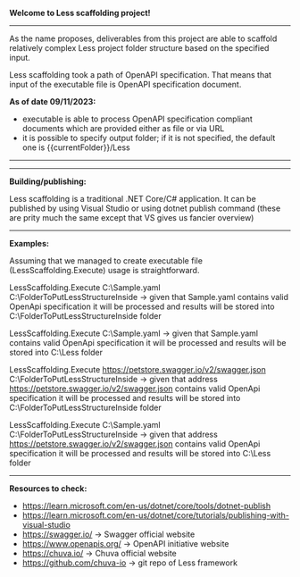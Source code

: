 **Welcome to Less scaffolding project!**

*******
As the name proposes, deliverables from this project are able to scaffold relatively complex Less project folder structure based on the specified input.

Less scaffolding took a path of OpenAPI specification. 
That means that input of the executable file is OpenAPI specification document.

**As of date 09/11/2023:**
- executable is able to process OpenAPI specification compliant documents which are provided either as file or via URL 
- it is possible to specify output folder; if it is not specified, the default one is {{currentFolder}}/Less
*******

*******
**Building/publishing:**

Less scaffolding is a traditional .NET Core/C# application.
It can be published by using Visual Studio or using dotnet publish command (these are prity much the same except that VS gives us fancier overview)

*******
**Examples:**

Assuming that we managed to create executable file (LessScaffolding.Execute) usage is straightforward. 

LessScaffolding.Execute C:\Sample.yaml C:\FolderToPutLessStructureInside 
-> given that Sample.yaml contains valid OpenApi specification it will be processed and results will be stored into C:\FolderToPutLessStructureInside folder   

LessScaffolding.Execute C:\Sample.yaml
-> given that Sample.yaml contains valid OpenApi specification it will be processed and results will be stored into C:\Less folder   

LessScaffolding.Execute https://petstore.swagger.io/v2/swagger.json C:\FolderToPutLessStructureInside
-> given that address https://petstore.swagger.io/v2/swagger.json contains valid OpenApi specification it will be processed and results will be stored into C:\FolderToPutLessStructureInside folder   

LessScaffolding.Execute C:\Sample.yaml C:\FolderToPutLessStructureInside
-> given that address https://petstore.swagger.io/v2/swagger.json contains valid OpenApi specification it will be processed and results will be stored into C:\Less folder   

*******
**Resources to check:**
- https://learn.microsoft.com/en-us/dotnet/core/tools/dotnet-publish
- https://learn.microsoft.com/en-us/dotnet/core/tutorials/publishing-with-visual-studio
- https://swagger.io/ -> Swagger official website
- https://www.openapis.org/ -> OpenAPI initiative website
- https://chuva.io/ -> Chuva official website
- https://github.com/chuva-io -> git repo of Less framework

